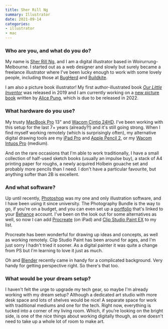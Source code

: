 ```yaml
---
title: Sher Rill Ng
summary: Illustrator
date: 2021-09-14
categories:
- illustrator
- mac
---
```


### Who are you, and what do you do?

My name is [Sher Rill Ng](https://sherrillng.com/ "Sher's website."), and I am a digital illustrator based in Woirurrung-Melbourne. I started out as a web designer and slowly but surely became a freelance illustrator where I've been lucky enough to work with some lovely people, including those at [BugHerd][] and [Buildkite][]. 

I am also a picture book illustrator! My first author-illustrated book [_Our Little Inventor_](https://www.allenandunwin.com/browse/books/childrens/Our-Little-Inventor-Sher-Rill-Ng-9781760523565 "Sher's book.") was released in 2019 and I am currently working on a [new picture book](https://www.booksandpublishing.com.au/articles/2020/11/30/160269/harpercollins-acquires-pung-ng-childrens-books/ "Information about Alice and Sher's forthcoming book.") written by [Alice Pung](https://www.alicepung.net/ "Alice's website."), which is due to be released in 2022.

### What hardware do you use?

My trusty [MacBook Pro][macbook-pro] 13" and [Wacom Cintiq 24HD][cintiq]. I've been working with this setup for the last 7+ years (already?!) and it's still going strong. When I find myself working remotely (which is surprisingly often), my alternative digital drawing tools are my [iPad Pro][ipad-pro] and [Apple Pencil 2][apple-pencil], or my [Wacom Intuos Pro][intuos-pro] (medium).

And on the rare occasions that I'm able to work traditionally, I have a small collection of half-used sketch books (usually an impulse buy), a stack of A4 printing paper for roughs, a newly acquired Holbein gouache set and probably more pencils than I need. I don't have a particular favourite, but anything softer than 2B is excellent.

### And what software?

Up until recently, [Photoshop][] was my one and only illustration software, and I have been using it since university. The Photography Bundle is the way to go, if you're on a budget, and you can even set up a [portfolio][] that's linked to your [Behance][] account. I've been on the look out for some alternatives as well, so now I can add [Procreate][procreate-ios] (on iPad) and [Clip Studio Paint EX][clip-studio-paint] to my list.

Procreate has been wonderful for drawing up ideas and concepts, as well as working remotely. Clip Studio Paint has been around for ages, and I'm just sorry I hadn't tried it sooner. As a digital painter it was quite a change from PS but I'm learning to love it just as much.

Oh and [Blender][] recently came in handy for a complicated background. Very handy for getting perspective right. So there's that too.

### What would be your dream setup?

I haven't felt the urge to upgrade my tech gear, so maybe I'm already working with my dream setup? Although a dedicated art studio with more desk space and lots of shelves would be nice! A separate space for work with traditional mediums and one for the tech. Right now, everything is tucked into a corner of my living room. Which, if you're looking on the bright side, is one of the nice things about working digitally though, as one doesn't need to take up a whole lot of room to make art.

[apple-pencil]: https://www.apple.com/apple-pencil/ "A stylus for the iPad Pro."
[behance]: https://www.behance.net/ "An art portfolio service."
[blender]: https://www.blender.org/ "A free, open-source 3D renderer."
[bugherd]: https://bugherd.com "A bug tracking/visual feedback service."
[buildkite]: https://buildkite.com/ "A continuous integration developer service."
[cintiq]: https://www.wacom.com/en/us/cintiq "A computer screen you can draw on."
[clip-studio-paint]: http://www.clipstudio.net/en "A drawing program aimed at manga artists."
[intuos-pro]: https://www.wacom.com/en-ca/products/pen-tablets/intuos-pro-medium "A drawing tablet with multi-touch support."
[ipad-pro]: https://en.wikipedia.org/wiki/IPad_Pro "An iOS tablet."
[macbook-pro]: https://www.apple.com/macbook-pro/ "A laptop."
[photoshop]: https://www.adobe.com/products/photoshop.html "A bitmap image editor."
[portfolio]: https://portfolio.adobe.com/ "A hosted portfolio site service."
[procreate-ios]: https://itunes.apple.com/us/app/procreate/id425073498 "A powerful illustration app."
